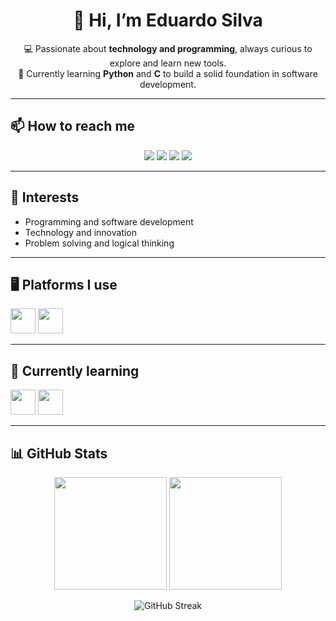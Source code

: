 <h1 align="center">👋 Hi, I’m Eduardo Silva</h1>

<p align="center">
💻 Passionate about <b>technology and programming</b>, always curious to explore and learn new tools.<br>
🎯 Currently learning <b>Python</b> and <b>C</b> to build a solid foundation in software development.
</p>

---

## 📫 How to reach me  

<p align="center">
  <a href="mailto:edu.oliveira70@gmail.com"><img src="https://img.shields.io/badge/Gmail-D14836?style=for-the-badge&logo=gmail&logoColor=white"/></a>
  <a href="https://www.linkedin.com/in/eduardo-oliveira-791b64356"><img src="https://img.shields.io/badge/LinkedIn-0077B5?style=for-the-badge&logo=linkedin&logoColor=white"/></a>
  <a href="https://www.instagram.com/eduardo0lv"><img src="https://img.shields.io/badge/Instagram-E4405F?style=for-the-badge&logo=instagram&logoColor=white"/></a>
  <a href="#"><img src="https://img.shields.io/badge/WhatsApp-25D366?style=for-the-badge&logo=whatsapp&logoColor=white"/></a>
</p>

---

## 👀 Interests  
- Programming and software development  
- Technology and innovation  
- Problem solving and logical thinking  

---

## 🖥️ Platforms I use  

<p align=>
  <img src="https://cdn.jsdelivr.net/gh/devicons/devicon@latest/icons/windows11/windows11-original.svg" width="40"/>
  <img src="https://cdn.jsdelivr.net/gh/devicons/devicon@latest/icons/ubuntu/ubuntu-original.svg" width="40"/>
</p>

---

## 🌱 Currently learning  

<p align>
  <img src="https://cdn.jsdelivr.net/gh/devicons/devicon@latest/icons/python/python-original.svg" width="40"/>
  <img src="https://cdn.jsdelivr.net/gh/devicons/devicon@latest/icons/c/c-original.svg" width="40"/>
</p>

---

## 📊 GitHub Stats  

<p align="center">
  <img src="https://github-readme-stats.vercel.app/api?username=EduardoDKS&show_icons=true&theme=tokyonight" height="180"/>
  <img src="https://github-readme-stats.vercel.app/api/top-langs/?username=EduardoDKS&layout=compact&theme=tokyonight" height="180"/>
</p>

<p align="center">
  <img src="https://streak-stats.demolab.com/?user=EduardoDKS&theme=tokyonight" alt="GitHub Streak"/>
</p>
